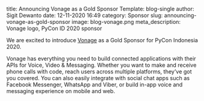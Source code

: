 title: Announcing Vonage as a Gold Sponsor
Template: blog-single
author: Sigit Dewanto
date: 12-11-2020 16:49
category: Sponsor
slug: announcing-vonage-as-gold-sponsor
image: blog-vonage.png
meta_description: Vonage logo, PyCon ID 2020 sponsor

We are excited to introduce [Vonage](https://nexmo.dev/PyconID) as a Gold Sponsor for PyCon Indonesia 2020.

Vonage has everything you need to build connected applications with their APIs for Voice, Video & Messaging. Whether you want to make and receive phone calls with code, reach users across multiple platforms, they’ve got you covered. You can also easily integrate with social chat apps such as Facebook Messenger, WhatsApp and Viber, or build in-app voice and messaging experience on mobile and web. 
